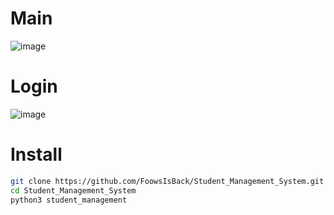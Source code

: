 # Main
![image](https://github.com/user-attachments/assets/48936c6a-e592-48cd-8aea-4ad3f38b6e1b)

# Login
![image](https://github.com/user-attachments/assets/d6718f4d-3a7f-4a68-943f-c6fb8bfa79f1)

# Install
```sh
git clone https://github.com/FoowsIsBack/Student_Management_System.git
cd Student_Management_System
python3 student_management
```
